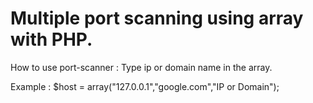 # Multiple port scanning using array with PHP.

How to use port-scanner : 
    Type ip or domain name in the array.

Example : 
    $host = array("127.0.0.1","google.com","IP or Domain");
